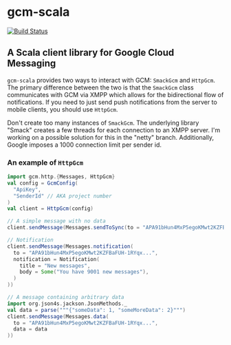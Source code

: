 # gcm-scala

[![Build Status](https://travis-ci.org/marvelm/gcm-scala.svg?branch=master)](https://travis-ci.org/marvelm/gcm-scala)

## A Scala client library for Google Cloud Messaging

`gcm-scala` provides two ways to interact with GCM: `SmackGcm` and `HttpGcm`.
The primary difference between the two is that the `SmackGcm` class communicates with GCM via XMPP which allows
for the bidirectional flow of notifications.
If you need to just send push notifications from the server to mobile clients, you should use `HttpGcm`.

Don't create too many instances of `SmackGcm`. The underlying library "Smack" creates a few threads for
each connection to an XMPP server. I'm working on a possible solution for this in the "netty" branch.
Additionally, Google imposes a 1000 connection limit per sender id.

### An example of `HttpGcm`
```scala
import gcm.http.{Messages, HttpGcm}
val config = GcmConfig(
  "ApiKey",
  "SenderId" // AKA project number
)
val client = HttpGcm(config)

// A simple message with no data
client.sendMessage(Messages.sendToSync(to = "APA91bHun4MxP5egoKMwt2KZFBaFUH-1RYqx..."))

// Notification
client.sendMessage(Messages.notification(
  to = "APA91bHun4MxP5egoKMwt2KZFBaFUH-1RYqx...",
  notification = Notification(
    title = "New messages",
    body = Some("You have 9001 new messages"),
  )
))

// A message containing arbitrary data
import org.json4s.jackson.JsonMethods._
val data = parse("""{"someData": 1, "someMoreData": 2}""")
client.sendMessage(Messages.data(
  to = "APA91bHun4MxP5egoKMwt2KZFBaFUH-1RYqx...",
  data = data
))
```
